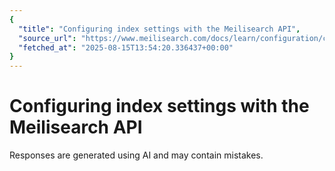 ```yaml
---
{
  "title": "Configuring index settings with the Meilisearch API",
  "source_url": "https://www.meilisearch.com/docs/learn/configuration/configuring_index_settings_api",
  "fetched_at": "2025-08-15T13:54:20.336437+00:00"
}
---
```


# Configuring index settings with the Meilisearch API

Responses are generated using AI and may contain mistakes.
